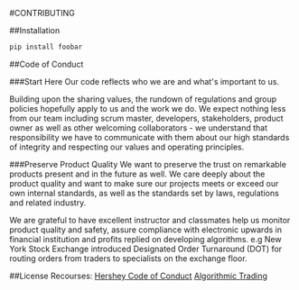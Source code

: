 #CONTRIBUTING

##Installation
```bash
pip install foobar
```
##Code of Conduct

###Start Here
Our code reflects who we are and what's important to us.

Building upon the sharing values, the rundown of regulations and group policies hopefully apply to us and the work we do. We expect nothing less from our team including scrum master, developers, stakeholders, product owner as well as other welcoming collaborators - we understand that responsibility we have to communicate with them about our high standards of integrity and respecting our values and operating principles.

###Preserve Product Quality
We want to preserve the trust on remarkable products present and in the future as well. We care deeply about the product quality and want to make sure our projects meets or exceed our own internal standards, as well as the standards set by laws, regulations and related industry.

We are grateful to have excellent instructor and classmates help us monitor product quality and safety, assure compliance with electronic upwards in financial institution and profits replied on developing algorithms. e.g New York Stock Exchange introduced Designated Order Turnaround (DOT) for routing orders from traders to specialists on the exchange floor.

##License
Recourses:
[Hershey Code of Conduct](https://www.thehersheycompany.com/content/dam/corporate-us/documents/investors/code-of-conduct.pdf)
[Algorithmic Trading](https://www.investopedia.com/terms/a/algorithmictrading.asp)
